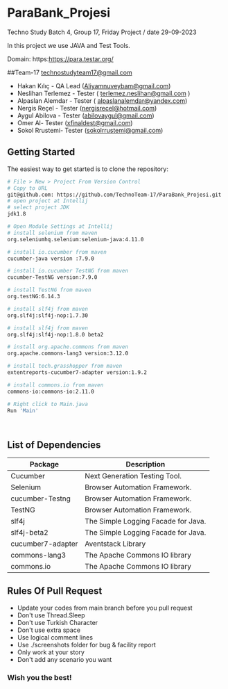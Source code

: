 # ParaBank_Projesi

Techno Study Batch 4, Group 17, Friday Project / date 29-09-2023

In this project we use JAVA and Test Tools.

Domain: https:https://para.testar.org/

##Team-17 technostudyteam17@gmail.com

- Hakan Kılıç - QA Lead   (Aliyamnuveybam@gmail.com)
- Neslihan Terlemez - Tester ( terlemez.neslihan@gmail.com )
- Alpaslan Alemdar - Tester  ( alpaslanalemdar@yandex.com)
- Nergis Reçel - Tester (nergisrecel@hotmail.com)
- Aygul Abilova - Tester (abilovaygul@gmail.com)
- Omer Al- Tester (xfinaldest@gmail.com)
- Sokol Rrustemi- Tester (sokolrrustemi@gmail.com) 
   

Getting Started
---------------

The easiest way to get started is to clone the repository:

```bash
# File > New > Project From Version Control 
# Copy to URL
git@github.com: https://github.com/TechnoTeam-17/ParaBank_Projesi.git
# open project at Intellij
# select project JDK
jdk1.8

# Open Module Settings at Intellij
# install selenium from maven
org.seleniumhq.selenium:selenium-java:4.11.0

# install io.cucumber from maven
cucumber-java version :7.9.0

# install io.cucumber TestNG from maven
cucumber-TestNG version:7.9.0

# install TestNG from maven
org.testNG:6.14.3

# install slf4j from maven
org.slf4j:slf4j-nop:1.7.30

# install slf4j from maven
org.slf4j:slf4j-nop:1.8.0 beta2

# install org.apache.commons from maven
org.apache.commons-lang3 version:3.12.0

# install tech.grasshopper from maven
extentreports-cucumber7-adapter version:1.9.2

# install commons.io from maven
commons-io:commons-io:2.11.0

# Right click to Main.java
Run 'Main'

 
```

List of Dependencies
----------------

| Package                 | Description                         |
|-------------------------|-------------------------------------|
| Cucumber                | Next Generation Testing Tool.       |
| Selenium                | Browser Automation Framework.       |
| cucumber-Testng         | Browser Automation Framework.       |
| TestNG                  | Browser Automation Framework.       |
| slf4j                   | The Simple Logging Facade for Java. | 
| slf4j-beta2             | The Simple Logging Facade for Java. |
| cucumber7-adapter       | Aventstack Library                  |
| commons-lang3           | The Apache Commons IO library       |
| commons.io              | The Apache Commons IO library       |

## Rules Of Pull Request
- Update your codes from main branch before you pull request
- Don't use Thread.Sleep
- Don't use Turkish Character
- Don't use extra space
- Use logical comment lines
- Use ./screenshots folder for bug & facility report
- Only work at your story
- Don't add any scenario you want

### Wish you the best! 
